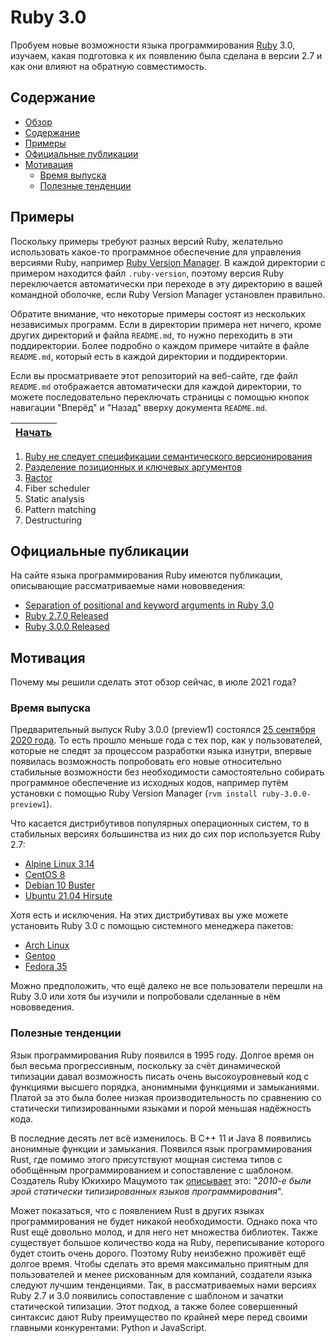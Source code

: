 Ruby 3.0
========

Пробуем новые возможности языка программирования
[Ruby](https://www.ruby-lang.org) 3.0, изучаем, какая подготовка к их появлению
была сделана в версии 2.7 и как они влияют на обратную совместимость.



Содержание
----------

* [Обзор](#ruby-30)
* [Содержание](#содержание)
* [Примеры](#примеры)
* [Официальные публикации](#официальные-публикации)
* [Мотивация](#мотивация)
  * [Время выпуска](#время-выпуска)
  * [Полезные тенденции](#полезные-тенденции)



Примеры
-------

Поскольку примеры требуют разных версий Ruby, желательно использовать какое-то
программное обеспечение для управления версиями Ruby, например
[Ruby Version Manager](https://rvm.io). В каждой директории с примером находится
файл `.ruby-version`, поэтому версия Ruby переключается автоматически при
переходе в эту директорию в вашей командной оболочке, если Ruby Version Manager
установлен правильно.

Обратите внимание, что некоторые примеры состоят из нескольких независимых
программ. Если в директории примера нет ничего, кроме других директорий и файла
`README.md`, то нужно переходить в эти поддиректории. Более подробно о каждом
примере читайте в файле `README.md`, который есть в каждой директории и
поддиректории.

Если вы просматриваете этот репозиторий на веб-сайте, где файл `README.md`
отображается автоматически для каждой директории, то можете последовательно
переключать страницы с помощью кнопок навигации "Вперёд" и "Назад" вверху
документа `README.md`.

| [Начать](/1-ruby-does-not-follow-semver) |
|:----------------------------------------:|

1. [Ruby не следует спецификации семантического версионирования](/1-ruby-does-not-follow-semver)
2. [Разделение позиционных и ключевых аргументов](/2-separation-of-positional-and-keyword-args)
3. [Ractor](/3-ractor)
4. Fiber scheduler
5. Static analysis
6. Pattern matching
7. Destructuring



Официальные публикации
----------------------

На сайте языка программирования Ruby имеются публикации, описывающие
рассматриваемые нами нововведения:

* [Separation of positional and keyword arguments in Ruby 3.0](https://www.ruby-lang.org/en/news/2019/12/12/separation-of-positional-and-keyword-arguments-in-ruby-3-0/)
* [Ruby 2.7.0 Released](https://www.ruby-lang.org/en/news/2019/12/25/ruby-2-7-0-released/)
* [Ruby 3.0.0 Released](https://www.ruby-lang.org/en/news/2020/12/25/ruby-3-0-0-released/)



Мотивация
---------

Почему мы решили сделать этот обзор сейчас, в июле 2021 года?

### Время выпуска

Предварительный выпуск Ruby 3.0.0 (preview1) состоялся
[25 сентября 2020 года](https://www.ruby-lang.org/en/news/2020/09/25/ruby-3-0-0-preview1-released/).
То есть прошло меньше года с тех пор, как у пользователей, которые не следят за
процессом разработки языка изнутри, впервые появилась возможность попробовать
его новые относительно стабильные возможности без необходимости самостоятельно
собирать программное обеспечение из исходных кодов, например путём установки с
помощью Ruby Version Manager (`rvm install ruby-3.0.0-preview1`).

Что касается дистрибутивов популярных операционных систем, то в стабильных
версиях большинства из них до сих пор используется Ruby 2.7:

* [Alpine Linux 3.14](https://pkgs.alpinelinux.org/packages?name=ruby&branch=v3.14)
* [CentOS 8](http://mirror.centos.org/centos/8/AppStream/x86_64/os/Packages/ruby-2.7.3-136.module_el8.4.0+849+35b7d2a0.x86_64.rpm)
* [Debian 10 Buster](https://packages.debian.org/buster/ruby)
* [Ubuntu 21.04 Hirsute](https://packages.ubuntu.com/hirsute/ruby)

Хотя есть и исключения. На этих дистрибутивах вы уже можете установить Ruby
3.0 с помощью системного менеджера пакетов:

* [Arch Linux](https://archlinux.org/packages/extra/x86_64/ruby/)
* [Gentoo](https://packages.gentoo.org/packages/dev-lang/ruby)
* [Fedora 35](https://src.fedoraproject.org/rpms/ruby)

Можно предположить, что ещё далеко не все пользователи перешли на Ruby 3.0 или
хотя бы изучили и попробовали сделанные в нём нововведения.

### Полезные тенденции

Язык программирования Ruby появился в 1995 году. Долгое время он был весьма
прогрессивным, поскольку за счёт динамической типизации давал возможность писать
очень высокоуровневый код с функциями высшего порядка, анонимными функциями и
замыканиями. Платой за это была более низкая производительность по сравнению со
статически типизированными языками и порой меньшая надёжность кода.

В последние десять лет всё изменилось. В C++ 11 и Java 8 появились анонимные
функции и замыкания. Появился язык программирования Rust, где помимо этого
присутствуют мощная система типов с обобщённым программированием и сопоставление
с шаблоном. Создатель Ruby Юкихиро Мацумото так
[описывает](https://www.ruby-lang.org/en/news/2020/12/25/ruby-3-0-0-released/)
это: "*2010-е были эрой статически типизированных языков программирования*".

Может показаться, что с появлением Rust в других языках программирования не
будет никакой необходимости. Однако пока что Rust ещё довольно молод, и для него
нет множества библиотек. Также существует большое количество кода на Ruby,
переписывание которого будет стоить очень дорого. Поэтому Ruby неизбежно
проживёт ещё долгое время. Чтобы сделать это время максимально приятным для
пользователей и менее рискованным для компаний, создатели языка следуют лучшим
тенденциями. Так, в рассматриваемых нами версиях Ruby 2.7 и 3.0 появились
сопоставление с шаблоном и зачатки статической типизации. Этот подход, а также
более совершенный синтаксис дают Ruby преимущество по крайней мере перед своими
главными конкурентами: Python и JavaScript.
